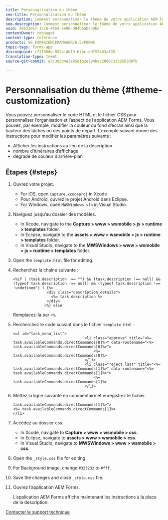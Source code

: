 ```yaml
---
title: Personnalisation du thème
seo-title: Personnalisation du thème
description: Comment personnaliser le thème de votre application AEM Forms.
seo-description: Comment personnaliser le thème de votre application AEM Forms.
uuid: 36632e67-1cc6-416d-ae80-d84bbabab4bd
contentOwner: robhagat
content-type: reference
products: SG_EXPERIENCEMANAGER/6.5/FORMS
topic-tags: forms-app
discoiquuid: c72f608e-052a-4bf9-b7bc-ddf57483af35
translation-type: tm+mt
source-git-commit: a3c303d4e3a85e1b2e794bec2006c335056309fb

---
```



# Personnalisation du thème {#theme-customization}

Vous pouvez personnaliser le code HTML et le fichier CSS pour personnaliser l’organisation et l’aspect de l’application AEM Forms. Vous pouvez, par exemple, modifier la couleur du fond d’écran ainsi que la hauteur des tâches ou des points de départ. L’exemple suivant donne des instructions pour modifier les paramètres suivants :

* Afficher les instructions au lieu de la description
* nombre d’itinéraires d’affichage
* dégradé de couleur d’arrière-plan

## Étapes {#steps}

1. Ouvrez votre projet.

   * For iOS, open `Capture.xcodeproj` in Xcode
   * Pour Android, ouvrez le projet Android dans Eclipse.
   * For Windows, open `MWSWindows.sln` in Visual Studio.

1. Naviguez jusqu’au dossier des modèles.

   * In Xcode, navigate to the **Capture > www > wsmobile > js > runtime > templates** folder.
   * In Eclipse, navigate to the **assets > www > wsmobile > js > runtime > templates** folder.
   * In Visual Studio, navigate to the **MWSWindows > www > wsmobile > js > runtime > templates** folder.

1. Open the `template.html` file for editing.
1. Recherchez la chaîne suivante :

   ```
   <%if ( (task.description !== "") && (task.description !== null) && (typeof task.description !== null) && (typeof task.description !== 'undefined') ) {%>
                  <div class="description_details">
                    <%= task.description %>
                  </div>
                 <%} else
   ```

   Remplacez-la par `<%`.

1. Rercherchez le code suivant dans le fichier `template.html` :

   ```
   <ul id="task_menu_list">
                                   <li class="approve" title="<%= task.availableCommands.directCommands[0]%>" data-routename="<%= task.availableCommands.directCommands[0]%>">
                                       <%= task.availableCommands.directCommands[0]%>
                                   </li>
                                   <li class="reject last" title="<%= task.availableCommands.directCommands[1]%>" data-routename="<%= task.availableCommands.directCommands[1]%>">
                                       <%= task.availableCommands.directCommands[1]%>
                                   </li>
   ```

1. Mettez la ligne suivante en commentaire et enregistrez le fichier.

   ```
   task.availableCommands.directCommands[1]%>">
   <%= task.availableCommands.directCommands[1]%>
   </li>
   ```

1. Accédez au dossier css.

   * In Xcode, navigate to **Capture > www > wsmobile > css**.
   * In Eclipse, navigate to **assets > www > wsmobile > css**.
   * In Visual Studio, navigate to **MWSWindows > www > wsmobile > css**.

1. Open the `_style.css` file for editing.
1. For Background image, change `#323232` to `#fff`.
1. Save the changes and close `_style.css` file.
1. Ouvrez l’application AEM Forms.

   L’application AEM Forms affiche maintenant les instructions à la place de la description.

[Contacter le support technique](https://www.adobe.com/account/sign-in.supportportal.html)
